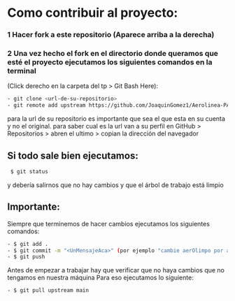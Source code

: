 # Como contribuir al proyecto:
### 1 Hacer fork a este repositorio (Aparece arriba a la derecha)
### 2 Una vez hecho el fork en el directorio donde queramos que esté el proyecto ejecutamos los siguientes comandos en la terminal 
(Click derecho en la carpeta del tp > Git Bash Here):
```bash
- git clone <url-de-su-repositorio> 
- git remote add upstream https://github.com/JoaquinGomez1/Aerolinea-PAV1-GP07
```
para la url de su repositorio es importante que sea el que esta en su cuenta y no el original.
para saber cual es la url van a su perfil en GitHub > Repositorios > abren el ultimo > copian la dirección del navegador

## Si todo sale bien ejecutamos:
```bash
 $ git status
```
y debería salirnos que no hay cambios y que el árbol de trabajo está limpio

## Importante:
Siempre que terminemos de hacer cambios ejecutamos los siguientes comandos:
```bash
- $ git add .
- $ git commit -m "<UnMensajeAca>" (por ejemplo "cambie aerOlimpo por aeroPuto")
- $ git push
```

Antes de empezar a trabajar hay que verificar que no haya cambios que no tengamos en nuestra máquina
Para eso ejecutamos lo siguiente:
```bash
- $ git pull upstream main
```
